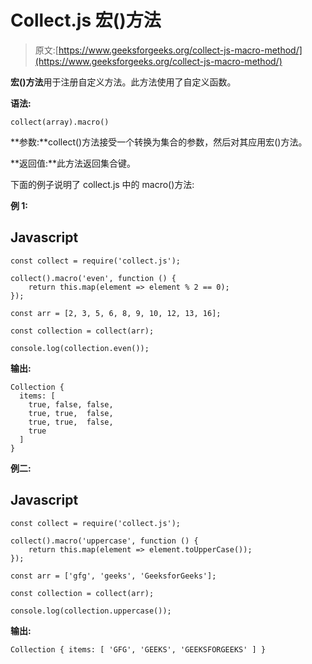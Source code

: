 # Collect.js 宏()方法

> 原文:[https://www.geeksforgeeks.org/collect-js-macro-method/](https://www.geeksforgeeks.org/collect-js-macro-method/)

**宏()方法**用于注册自定义方法。此方法使用了自定义函数。

**语法:**

```
collect(array).macro()
```

**参数:**collect()方法接受一个转换为集合的参数，然后对其应用宏()方法。

**返回值:**此方法返回集合键。

下面的例子说明了 collect.js 中的 macro()方法:

**例 1:**

## Javascript

```
const collect = require('collect.js');

collect().macro('even', function () {
    return this.map(element => element % 2 == 0);
});

const arr = [2, 3, 5, 6, 8, 9, 10, 12, 13, 16];

const collection = collect(arr);

console.log(collection.even());
```

**输出:**

```
Collection {
  items: [
    true, false, false,
    true, true,  false,
    true, true,  false,
    true
  ]
}
```

**例二:**

## Javascript

```
const collect = require('collect.js');

collect().macro('uppercase', function () {
    return this.map(element => element.toUpperCase());
});

const arr = ['gfg', 'geeks', 'GeeksforGeeks'];

const collection = collect(arr);

console.log(collection.uppercase());
```

**输出:**

```
Collection { items: [ 'GFG', 'GEEKS', 'GEEKSFORGEEKS' ] }
```